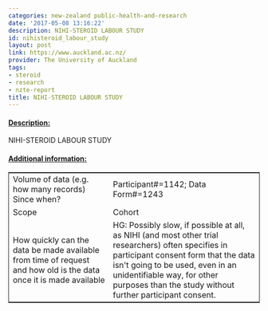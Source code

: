 ```yaml
---
categories: new-zealand public-health-and-research
date: '2017-05-08 13:16:22'
description: NIHI-STEROID LABOUR STUDY
id: nihisteroid_labour_study
layout: post
link: https://www.auckland.ac.nz/
provider: The University of Auckland
tags:
- steroid
- research
- nzte-report
title: NIHI-STEROID LABOUR STUDY
---
```



 <h4> <u>Description:</u> </h4>
NIHI-STEROID LABOUR STUDY
 <h4> <u>Additional information:</u> </h4>
 <table style="border: 1px solid">
 <tr> <td width="40%">Volume of data (e.g. how many records)
Since when?</td> <td>Participant#=1142; Data Form#=1243</td> </tr>
 <tr> <td width="40%">Scope</td> <td>Cohort</td> </tr>
 <tr> <td width="40%">How quickly can the data be made available from time of request and how old is the data once it is made available</td> <td>HG: Possibly slow, if possible at all, as NIHI (and most other trial researchers) often specifies in participant consent form that the data isn't going to be used, even in an unidentifiable way, for other purposes than the study without further participant consent.</td> </tr>
 </table>